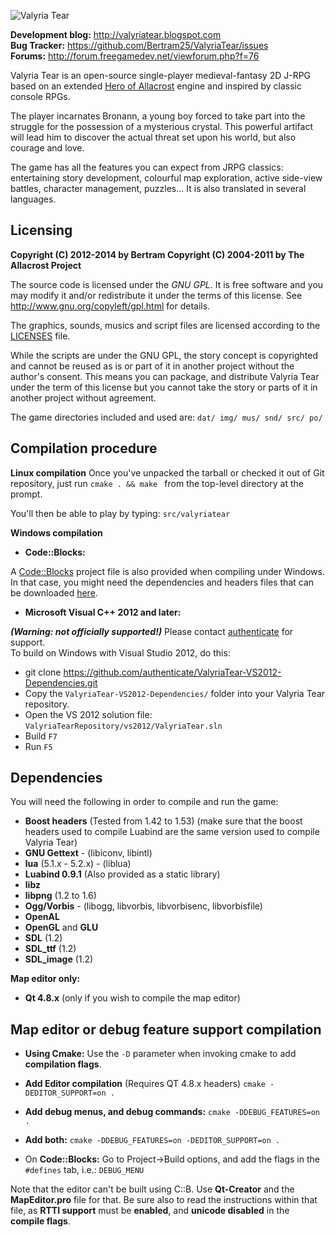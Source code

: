 ![Valyria Tear](https://raw.githubusercontent.com/Bertram25/ValyriaTear/master/img/logos/valyria_logo_black.png)

**Development blog:** http://valyriatear.blogspot.com  
**Bug Tracker:** https://github.com/Bertram25/ValyriaTear/issues  
**Forums:** http://forum.freegamedev.net/viewforum.php?f=76  

Valyria Tear is an open-source single-player medieval-fantasy 2D J-RPG based on an extended [Hero of Allacrost](http://www.allacrost.org/) engine and inspired by classic console RPGs.

The player incarnates Bronann, a young boy forced to take part into the struggle for the possession of a mysterious crystal.
This powerful artifact will lead him to discover the actual threat set upon his world, but also courage and love.

The game has all the features you can expect from JRPG classics: entertaining story development, colourful map exploration, active side-view battles, character management, puzzles... It is also translated in several languages.

## Licensing

**Copyright (C) 2012-2014 by Bertram
Copyright (C) 2004-2011 by The Allacrost Project**

The source code is licensed under the *GNU GPL*. It is free software and you may
modify it and/or redistribute it under the terms of this license.
See http://www.gnu.org/copyleft/gpl.html for details.

The graphics, sounds, musics and script files are licensed according to the [LICENSES](https://raw.githubusercontent.com/Bertram25/ValyriaTear/master/LICENSES) file.

While the scripts are under the GNU GPL, the story concept is copyrighted and cannot be reused as is or part of it in another project without the author's consent.
This means you can package, and distribute Valyria Tear under the term of this license but you cannot take the story or parts of it in another project without agreement.

The game directories included and used are:
`dat/ img/ mus/ snd/ src/ po/`

## Compilation procedure

**Linux compilation**
Once you've unpacked the tarball or checked it out of Git repository,
just run `cmake . && make ` from the top-level directory at the prompt.

You'll then be able to play by typing: `src/valyriatear`

**Windows compilation**
- **Code::Blocks:**

A [Code::Blocks](http://www.codeblocks.org/) project file is also provided when compiling under Windows.
In that case, you might need the dependencies and headers files that can be downloaded [here](http://sourceforge.net/projects/valyriatear/files/win32-depends/valyriatear-win32-depends-sdl1.2-2012.08.30.zip/download).

- **Microsoft Visual C++ 2012 and later:**

_**(Warning: not officially supported!)**_
Please contact [authenticate](https://github.com/authenticate) for support.  
To build on Windows with Visual Studio 2012, do this:
- git clone https://github.com/authenticate/ValyriaTear-VS2012-Dependencies.git
- Copy the ```ValyriaTear-VS2012-Dependencies/``` folder into your Valyria Tear repository.
- Open the VS 2012 solution file: ```ValyriaTearRepository/vs2012/ValyriaTear.sln```
- Build ```F7```
- Run ```F5```

## Dependencies

You will need the following in order to compile and run the game:

- **Boost headers** (Tested from 1.42 to 1.53)
(make sure that the boost headers used to compile Luabind are the same version used to compile Valyria Tear)
- **GNU Gettext** - (libiconv, libintl)
- **lua** (5.1.x - 5.2.x) - (liblua)
- **Luabind 0.9.1** (Also provided as a static library)
- **libz**
- **libpng** (1.2 to 1.6)
- **Ogg/Vorbis** - (libogg, libvorbis, libvorbisenc, libvorbisfile)
- **OpenAL**
- **OpenGL** and **GLU**
- **SDL** (1.2)
- **SDL_ttf** (1.2)
- **SDL_image** (1.2)

**Map editor only:**
- **Qt 4.8.x** (only if you wish to compile the map editor)

## Map editor or debug feature support compilation

- **Using Cmake:**
Use the `-D` parameter when invoking cmake to add **compilation flags**.

- **Add Editor compilation** (Requires QT 4.8.x headers)
`cmake -DEDITOR_SUPPORT=on .`

- **Add debug menus, and debug commands:**
`cmake -DDEBUG_FEATURES=on .`

- **Add both:**
`cmake -DDEBUG_FEATURES=on -DEDITOR_SUPPORT=on .`

- On **Code::Blocks:**
Go to Project->Build options, and add the flags in the `#defines` tab, i.e.:
`DEBUG_MENU`

Note that the editor can't be built using C::B. Use **Qt-Creator** and the **MapEditor.pro** file for that.
Be sure also to read the instructions within that file, as **RTTI support** must be **enabled**, and **unicode disabled** in the **compile flags**.
